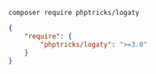 ```
composer require phptricks/logaty
```

```json
{
	"require": {
		"phptricks/logaty": ">=3.0"
    }
}
```
